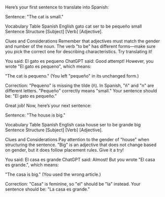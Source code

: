 Here’s your first sentence to translate into Spanish:

Sentence: "The cat is small."

Vocabulary Table
Spanish	English
gato	cat
ser	to be
pequeño	small
Sentence Structure
[Subject] [Verb] [Adjective].

Clues and Considerations
Remember that adjectives must match the gender and number of the noun.
The verb "to be" has different forms—make sure you pick the correct one for describing characteristics.
Try translating it!







You said:
El gato es pequeno
ChatGPT said:
Good attempt! However, you wrote "El gato es pequeno", which means:

"The cat is pequeno." (You left "pequeño" in its unchanged form.)

Correction:
"Pequeno" is missing the tilde (ñ). In Spanish, "ñ" and "n" are different letters.
"Pequeño" correctly means "small."
Your sentence should be: "El gato es pequeño."

Great job! Now, here’s your next sentence:

Sentence: "The house is big."

Vocabulary Table
Spanish	English
casa	house
ser	to be
grande	big
Sentence Structure
[Subject] [Verb] [Adjective].

Clues and Considerations
Pay attention to the gender of "house" when structuring the sentence.
"Big" is an adjective that does not change based on gender, but it does follow placement rules.
Give it a try!

You said:
El casa es grande
ChatGPT said:
Almost! But you wrote "El casa es grande.", which means:

"The casa is big." (You used the wrong article.)

Correction:
"Casa" is feminine, so "el" should be "la" instead.
Your sentence should be: "La casa es grande."
